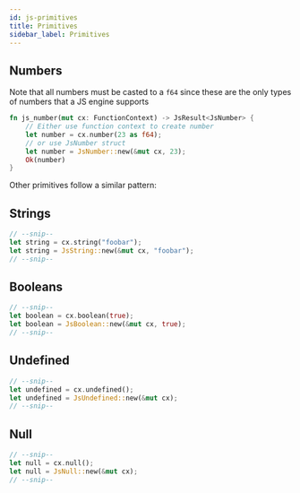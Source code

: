```yaml
---
id: js-primitives
title: Primitives
sidebar_label: Primitives
---
```


## Numbers

Note that all numbers must be casted to a `f64` since these are the only types of numbers that a JS engine supports

```rust
fn js_number(mut cx: FunctionContext) -> JsResult<JsNumber> {
    // Either use function context to create number
    let number = cx.number(23 as f64);
    // or use JsNumber struct
    let number = JsNumber::new(&mut cx, 23);
    Ok(number)
}
```

Other primitives follow a similar pattern:

## Strings

```rust
// --snip--
let string = cx.string("foobar");
let string = JsString::new(&mut cx, "foobar");
// --snip--
```

## Booleans

```rust
// --snip--
let boolean = cx.boolean(true);
let boolean = JsBoolean::new(&mut cx, true);
// --snip--
```

## Undefined

```rust
// --snip--
let undefined = cx.undefined();
let undefined = JsUndefined::new(&mut cx);
// --snip--
```

## Null

```rust
// --snip--
let null = cx.null();
let null = JsNull::new(&mut cx);
// --snip--
```
